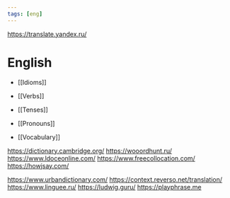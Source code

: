 ```yaml
---
tags: [eng]
---
```


https://translate.yandex.ru/

# English

- [[Idioms]]
- [[Verbs]]
- [[Tenses]]
- [[Pronouns]]

- [[Vocabulary]]

https://dictionary.cambridge.org/
https://wooordhunt.ru/
https://www.ldoceonline.com/
https://www.freecollocation.com/
https://howjsay.com/

https://www.urbandictionary.com/
https://context.reverso.net/translation/
https://www.linguee.ru/
https://ludwig.guru/
https://playphrase.me